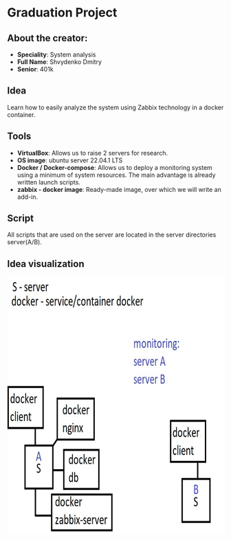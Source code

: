 # Graduation Project

## About the creator:

- **Speciality**: System analysis
- **Full Name**: Shvydenko Dmitry
- **Senior**: 401k

## Idea

Learn how to easily analyze the system using Zabbix technology in a docker container.


## Tools

- **VirtualBox**: Allows us to raise 2 servers for research.
- **OS image**: ubuntu server 22.04.1 LTS
- **Docker / Docker-compose**: Allows us to deploy a monitoring system using a minimum of system resources. The main advantage is already written launch scripts.
- **zabbix - docker image**: Ready-made image, over which we will write an add-in.

## Script

All scripts that are used on the server are located in the server directories server(A/B).

## Idea visualization

<img src="README/viz.jpg" alt="viz" style="height: 600px; width:648x;"/>
